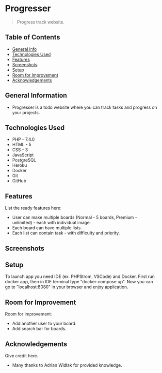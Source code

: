 # Progresser
> Progress track website.

## Table of Contents
* [General Info](#general-information)
* [Technologies Used](#technologies-used)
* [Features](#features)
* [Screenshots](#screenshots)
* [Setup](#setup)
* [Room for Improvement](#room-for-improvement)
* [Acknowledgements](#acknowledgements)



## General Information
- Progresser is a todo website where you can track tasks and progress on your projects.



## Technologies Used
- PHP - 7.4.0
- HTML - 5
- CSS - 3
- JavaScript
- PostgreSQL
- Heroku
- Docker
- Git
- GitHub



## Features
List the ready features here:
- User can make multiple boards (Normal - 5 boards, Premium - unlimited) - each with individual image.
- Each board can have multiple lists.
- Each list can contain task - with difficulty and priority.


## Screenshots
<!-- ![Example screenshot](./img/screenshot.png) -->



## Setup
To launch app you need IDE (ex. PHPStrom, VSCode) and Docker.
First run docker app, then in IDE terminal type "docker-compose up".
Now you can go to "localhost:8080" in your browser and enjoy application.



## Room for Improvement
Room for improvement:
- Add another user to your board.
- Add search bar for boards.



## Acknowledgements
Give credit here.
- Many thanks to Adrian Widłak for provided knowledge.
